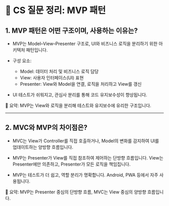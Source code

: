 # 🧠 CS 질문 정리: MVP 패턴

## 1. MVP 패턴은 어떤 구조이며, 사용하는 이유는?

- MVP는 Model–View–Presenter 구조로, UI와 비즈니스 로직을 분리하기 위한 아키텍처 패턴입니다.

- 구성 요소:
  - Model: 데이터 처리 및 비즈니스 로직 담당
  - View: 사용자 인터페이스(UI) 표현
  - Presenter: View와 Model을 연결, 로직을 처리하고 View를 갱신

- UI 테스트가 쉬워지고, 관심사 분리를 통해 코드 유지보수성이 향상됩니다.

📌 요약: MVP는 View와 로직을 분리해 테스트와 유지보수에 유리한 구조입니다.

---

## 2. MVC와 MVP의 차이점은?

- MVC는 View가 Controller를 직접 호출하거나, Model의 변화를 감지하여 UI를 업데이트하는 양방향 흐름입니다.

- MVP는 Presenter가 View를 직접 참조하여 제어하는 단방향 흐름입니다. View는 Presenter에만 의존하고, Presenter가 모든 로직을 책임집니다.

- MVP는 테스트가 더 쉽고, 역할 분리가 명확합니다. Android, PWA 등에서 자주 사용됩니다.

📌 요약: MVP는 Presenter 중심의 단방향 흐름, MVC는 View 중심의 양방향 흐름입니다.